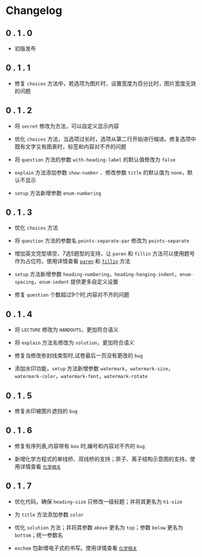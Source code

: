 # Changelog

## 0 . 1 . 0

+ 初版发布

## 0 . 1 . 1

+ 修复 `choices` 方法中，若选项为图片时，设置宽度为百分比时，图片宽度无效的问题

## 0 . 1 . 2

+ 将 `secret` 修改为方法，可以自定义显示内容

+ 优化 `choices` 方法，当选项过长时，选项从第二行开始进行缩进。修复选项中既有文字又有图表时，标签和内容对不齐的问题

+ 将 `question` 方法的参数 `with-heading-label` 的默认值修改为 `false`

+ `explain` 方法添加参数 `show-number` 、修改参数 `title` 的默认值为 `none`，默认不显示

+ `setup` 方法新增参数 `enum-numbering`

## 0 . 1 . 3

+ 优化 `choices` 方法

+ 将 `question` 方法的参数名 `points-separate-par` 修改为 `points-separate`

+ 增加英文完型填空、7选5题型的支持，让 `paren` 和 `fillin` 方法可以使用题号作为占位符。使用详情查看 [`paren`](https://ezexam.pages.dev/paren) 和 [`fillin`](https://ezexam.pages.dev/fillin) 方法

+ `setup` 方法新增参数 `heading-numbering`，`heading-hanging-indent`，`enum-spacing`，`enum-indent` 提供更多自定义设置

+ 修复 `question` 个数超过9个时,内容对不齐的问题

## 0 . 1 . 4

+ 将 `LECTURE` 修改为 `HANDOUTS`，更加符合语义

+ 将 `explain` 方法名修改为 `solution`，更加符合语义

+ 修复当修改弥封线类型时,试卷最后一页没有更改的 `bug`

+ 添加水印功能，`setup` 方法新增参数 `watermark`，`watermark-size`，`watermark-color`，`watermark-font`，`watermark-rotate`

## 0 . 1 . 5

+ 修复水印被图片遮挡的 `bug`

## 0 . 1 . 6

+ 修复有序列表,内容带有 `box` 时,编号和内容对不齐的 `bug`

+ 新增化学方程式的单线桥、双线桥的支持；原子、离子结构示意图的支持。使用详情查看 [`化学相关`](https://ezexam.pages.dev/chem)

## 0 . 1 . 7

+ 优化代码，确保 `heading-size` 只修改一级标题；并将其更名为 `h1-size`

+ 为 `title` 方法添加参数 `color`

+ 优化 `solution` 方法；并将其参数 `above` 更名为 `top`；参数 `below` 更名为 `bottom`；统一参数名

+ `exchem` 包新增电子式的书写。使用详情查看 [`化学相关`](https://ezexam.pages.dev/chem)


